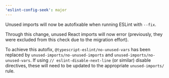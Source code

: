 ```yaml
---
'eslint-config-seek': major
---
```


Unused imports will now be autofixable when running ESLint with `--fix`.

Through this change, unused React imports will now error (previously, they were excluded from this check due to the migration effort).

To achieve this autofix, `@typescript-eslint/no-unused-vars` has been replaced by `unused-imports/no-unused-imports` and `unused-imports/no-unused-vars`.
If using `// eslint-disable-next-line` (or similar) disable directives, these will need to be updated to the appropriate `unused-imports/` rule.
